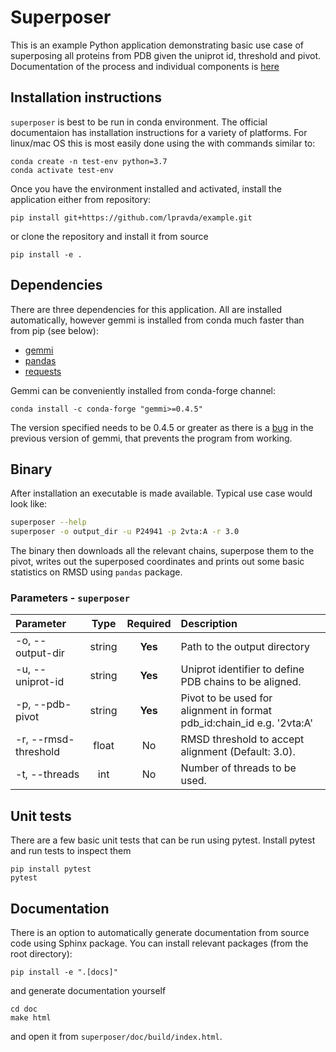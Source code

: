 # Superposer

This is an example Python application demonstrating basic use case of superposing all proteins from PDB given the uniprot id, threshold and pivot. Documentation of the process and individual components is [here](https://lpravda.github.io/example/)

## Installation instructions

`superposer` is best to be run in conda environment. The official documentaion has installation instructions for a variety of platforms. For linux/mac OS this is most easily done using the with commands similar to:

```
conda create -n test-env python=3.7
conda activate test-env
```

Once you have the environment installed and activated, install the application either from repository:

```
pip install git+https://github.com/lpravda/example.git
```

or clone the repository and install it from source

```
pip install -e .
```

## Dependencies

There are three dependencies for this application. All are installed automatically, however gemmi is installed from conda much faster than from pip (see below):

* [gemmi](https://gemmi.readthedocs.io/)
* [pandas](https://pandas.pydata.org/)
* [requests](https://requests.readthedocs.io/en/master/)

Gemmi can be conveniently installed from conda-forge channel:
```
conda install -c conda-forge "gemmi>=0.4.5"
```

The version specified needs to be 0.4.5 or greater as there is a [bug](https://github.com/project-gemmi/gemmi/issues/86) in the previous version of gemmi, that prevents the program from working.

## Binary

After installation an executable is made available. Typical use case would look like:

```bash
superposer --help
superposer -o output_dir -u P24941 -p 2vta:A -r 3.0
```

The binary then downloads all the relevant chains, superpose them to the pivot, writes out the superposed coordinates and prints out some basic statistics on RMSD using `pandas` package.

### Parameters - `superposer`

| Parameter   | Type     | Required  | Description |
| :-----------|:--------:| :--------:| :-----------|
| -o, --output-dir       | string   | **Yes**   | Path to the output directory |
| -u, --uniprot-id       | string   | **Yes**   | Uniprot identifier to define PDB chains to be aligned. |
| -p, --pdb-pivot        | string   | **Yes**   | Pivot to be used for alignment in format pdb_id:chain_id e.g. '2vta:A' |
| -r, --rmsd-threshold   | float    | No        | RMSD threshold to accept alignment (Default: 3.0). |
| -t, --threads          | int      | No        | Number of threads to be used. |

## Unit tests

There are a few basic unit tests that can be run using pytest. Install pytest and run tests to inspect them

```
pip install pytest
pytest
```

## Documentation

There is an option to automatically generate documentation from source code using Sphinx package. You can install relevant packages (from the root directory):

```
pip install -e ".[docs]"
```

and generate documentation yourself

```
cd doc
make html
```

and open it from `superposer/doc/build/index.html`.